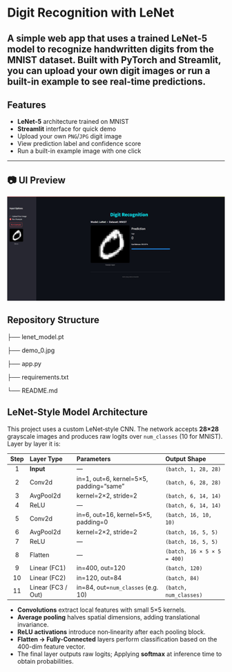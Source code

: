 # Digit Recognition with LeNet

A simple web app that uses a trained LeNet-5 model to recognize handwritten digits from the MNIST dataset. Built with PyTorch and Streamlit, you can upload your own digit images or run a built-in example to see real-time predictions.
---

## Features

- **LeNet-5** architecture trained on MNIST  
- **Streamlit** interface for quick demo  
- Upload your own `PNG`/`JPG` digit image  
- View prediction label and confidence score  
- Run a built-in example image with one click  

---
## 📷 UI Preview

![Streamlit App UI](UI_screenshot.jpg)

## Repository Structure
├── lenet_model.pt      

├── demo_0.jpg          

├── app.py              

├── requirements.txt    

└── README.md          

## LeNet-Style Model Architecture

This project uses a custom LeNet‐style CNN. The network accepts **28×28** grayscale images and produces raw logits over `num_classes` (10 for MNIST). Layer by layer it is:

| Step | Layer Type          | Parameters                                  | Output Shape              |
|:----:|:--------------------|:--------------------------------------------|:--------------------------|
|  1   | **Input**           | —                                           | `(batch, 1, 28, 28)`      |
|  2   | Conv2d              | in=1, out=6, kernel=5×5, padding=“same”     | `(batch, 6, 28, 28)`      |
|  3   | AvgPool2d           | kernel=2×2, stride=2                        | `(batch, 6, 14, 14)`      |
|  4   | ReLU                | —                                           | `(batch, 6, 14, 14)`      |
|  5   | Conv2d              | in=6, out=16, kernel=5×5, padding=0         | `(batch, 16, 10, 10)`     |
|  6   | AvgPool2d           | kernel=2×2, stride=2                        | `(batch, 16, 5, 5)`       |
|  7   | ReLU                | —                                           | `(batch, 16, 5, 5)`       |
|  8   | Flatten             | —                                           | `(batch, 16 × 5 × 5 = 400)`|
|  9   | Linear (FC1)        | in=400, out=120                             | `(batch, 120)`            |
| 10   | Linear (FC2)        | in=120, out=84                              | `(batch, 84)`             |
| 11   | Linear (FC3 / Out)  | in=84, out=`num_classes` (e.g. 10)          | `(batch, num_classes)`    |

- **Convolutions** extract local features with small 5×5 kernels.  
- **Average pooling** halves spatial dimensions, adding translational invariance.  
- **ReLU activations** introduce non‐linearity after each pooling block.  
- **Flatten → Fully‐Connected** layers perform classification based on the 400-dim feature vector.  
- The final layer outputs raw logits; Applying **softmax** at inference time to obtain probabilities.

